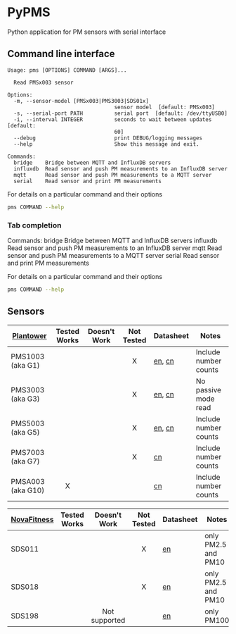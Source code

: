 # PyPMS

Python application for PM sensors with serial interface

## Command line interface

```man
Usage: pms [OPTIONS] COMMAND [ARGS]...

  Read PMSx003 sensor

Options:
  -m, --sensor-model [PMSx003|PMS3003|SDS01x]
                                  sensor model  [default: PMSx003]
  -s, --serial-port PATH          serial port  [default: /dev/ttyUSB0]
  -i, --interval INTEGER          seconds to wait between updates  [default:
                                  60]
  --debug                         print DEBUG/logging messages
  --help                          Show this message and exit.

Commands:
  bridge    Bridge between MQTT and InfluxDB servers
  influxdb  Read sensor and push PM measurements to an InfluxDB server
  mqtt      Read sensor and push PM measurements to a MQTT server
  serial    Read sensor and print PM measurements
```

For details on a particular command and their options

```bash
pms COMMAND --help
```

### Tab completion

Commands:
  bridge    Bridge between MQTT and InfluxDB servers
  influxdb  Read sensor and push PM measurements to an InfluxDB server
  mqtt      Read sensor and push PM measurements to a MQTT server
  serial    Read sensor and print PM measurements

For details on a particular command and their options

```bash
pms COMMAND --help
```

## Sensors

| [Plantower][]     | Tested Works | Doesn't Work | Not Tested | Datasheet                     | Notes                |
| ----------------- | :----------: | :----------: | :--------: | ----------------------------- | -------------------- |
| PMS1003 (aka G1)  |              |              |     X      | [en][g1_aqmd],  [cn][g1_lcsc] | Include number counts|
| PMS3003 (aka G3)  |              |              |     X      | [en][g3_aqmon], [cn][g3_lcsc] | No passive mode read |
| PMS5003 (aka G5)  |              |              |     X      | [en][g5_aqmd],  [cn][g5_lcsc] | Include number counts|
| PMS7003 (aka G7)  |              |              |     X      | [cn][g7_lcsc]                 | Include number counts|
| PMSA003 (aka G10) |      X       |              |            | [cn][gA_lcsc]                 | Include number counts|

[plantower]: http://www.plantower.com/
[g1_aqmd]:    http://www.aqmd.gov/docs/default-source/aq-spec/resources-page/plantower-pms1003-manual_v2-5.pdf?sfvrsn=2
[g5_aqmd]:    http://www.aqmd.gov/docs/default-source/aq-spec/resources-page/plantower-pms5003-manual_v2-3.pdf?sfvrsn=2
[g3_aqmon]:   https://github.com/avaldebe/AQmon/raw/master/Documents/PMS3003_LOGOELE.pdf
[g5_aqmon]:   https://github.com/avaldebe/AQmon/raw/master/Documents/PMS5003_LOGOELE.pdf
[g1_lcsc]:    https://datasheet.lcsc.com/szlcsc/PMS1003_C89289.pdf
[g3_lcsc]:    https://datasheet.lcsc.com/szlcsc/PMS3003_C87024.pdf
[g5_lcsc]:    https://datasheet.lcsc.com/szlcsc/PMS5003_C91431.pdf
[g7_lcsc]:    https://datasheet.lcsc.com/szlcsc/PMS7003_C84815.pdf
[gA_lcsc]:    https://datasheet.lcsc.com/szlcsc/PMSA003-A_C132744.pdf

| [NovaFitness][]   | Tested Works | Doesn't Work | Not Tested | Datasheet                     | Notes                |
| ----------------- | :----------: | :----------: | :--------: | ----------------------------- | -------------------- |
| SDS011            |              |              |     X      | [en][SDS011]                  | only PM2.5 and PM10  |
| SDS018            |              |              |     X      | [en][SDS018]                  | only PM2.5 and PM10  |
| SDS198            |              |Not supported |            | [en][SDS198]                  | only PM100           |

[NovaFitness]: http://inovafitness.com/en/a/index.html
[SDS011]: https://www-sd-nf.oss-cn-beijing.aliyuncs.com/官网下载/SDS011%20laser%20PM2.5%20sensor%20specification-V1.3.pdf
[SDS018]: https://www-sd-nf.oss-cn-beijing.aliyuncs.com/官网下载/SDS018%20Laser%20PM2.5%20Product%20Spec%20V1.5.pdf
[SDS198]: https://www-sd-nf.oss-cn-beijing.aliyuncs.com/官网下载/SDS198%20laser%20PM100%20sensor%20specification-V1.2.pdf

